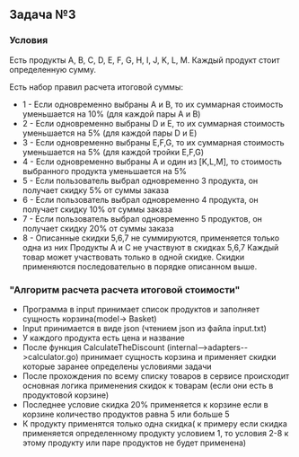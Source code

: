 ## Задача №3

### Условия

Есть продукты A, B, C, D, E, F, G, H, I, J, K, L, M. Каждый продукт стоит определенную сумму.

Есть набор правил расчета итоговой суммы:

- 1 - Если одновременно выбраны А и B, то их суммарная стоимость уменьшается на 10% (для каждой пары А и B)
- 2 - Если одновременно выбраны D и E, то их суммарная стоимость уменьшается на 5% (для каждой пары D и E)
- 3 - Если одновременно выбраны E,F,G, то их суммарная стоимость уменьшается на 5% (для каждой тройки E,F,G)
- 4 - Если одновременно выбраны А и один из [K,L,M], то стоимость выбранного продукта уменьшается на 5%
- 5 - Если пользователь выбрал одновременно 3 продукта, он получает скидку 5% от суммы заказа
- 6 - Если пользователь выбрал одновременно 4 продукта, он получает скидку 10% от суммы заказа
- 7 - Если пользователь выбрал одновременно 5 продуктов, он получает скидку 20% от суммы заказа
- 8 - Описанные скидки 5,6,7 не суммируются, применяется только одна из них
Продукты A и C не участвуют в скидках 5,6,7
Каждый товар может участвовать только в одной скидке. Скидки применяются последовательно в порядке описанном выше.


### "Алгоритм расчета расчета итоговой стоимости"

- Программа в input принимает список продуктов и заполняет сущность корзина(model-> Basket)
- Input принимается в виде json (чтением json из файла input.txt)
- У каждого продукта есть цена и название
- После функция CalculateTheDiscount (internal-->adapters-->calculator.go) принимает сущность корзина и применяет скидки которые заранее определены условиями задачи
- После прохождения по всему списку товаров в сервисе происходит основная логика применения скидок к товарам (если они есть в продуктовой корзине)
- Последнее условие скидка 20% применяется к корзине если в корзине количество продуктов равна 5 или больше 5
- К продукту применятся только одна скидка( к примеру если скидка применяется определенному продукту условием 1, то условия 2-8 к этому продукту или паре продуктов не будет применена) 
